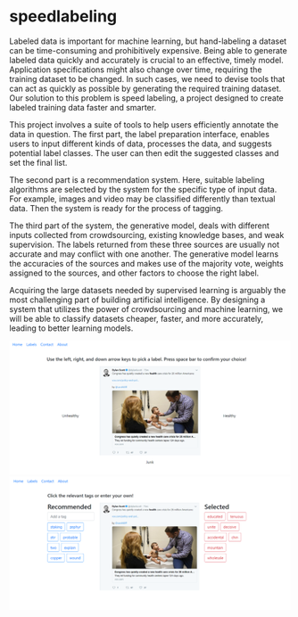 # speedlabeling

Labeled data is important for machine learning, but hand-labeling a dataset can be time-consuming and prohibitively expensive. Being able to generate labeled data quickly and accurately is crucial to an effective, timely model. Application specifications might also change over time, requiring the training dataset to be changed. In such cases, we need to devise tools that can act as quickly as possible by generating the required training dataset. Our solution to this problem is speed labeling, a project designed to create labeled training data faster and smarter.

This project involves a suite of tools to help users efficiently annotate the data in question. The first part, the label preparation interface, enables users to input different kinds of data, processes the data, and suggests potential label classes. The user can then edit the suggested classes and set the final list.

The second part is a recommendation system. Here, suitable labeling algorithms are selected by the system for the specific type of input data. For example, images and video may be classified differently than textual data. Then the system is ready for the process of tagging.

The third part of the system, the generative model, deals with different inputs collected from crowdsourcing, existing knowledge bases, and weak supervision. The labels returned from these three sources are usually not accurate and may conflict with one another. The generative model learns the accuracies of the sources and makes use of the majority vote, weights assigned to the sources, and other factors to choose the right label.

Acquiring the large datasets needed by supervised learning is arguably the most challenging part of building artificial intelligence. By designing a system that utilizes the power of crowdsourcing and machine learning, we will be able to classify datasets cheaper, faster, and more accurately, leading to better learning models.

![A prototype two-class labeling interface](images/two_class.png?raw=true "Two Class")
![A prototype multi-class labeling interface](images/multi_class.png?raw=true "Multi Class")
